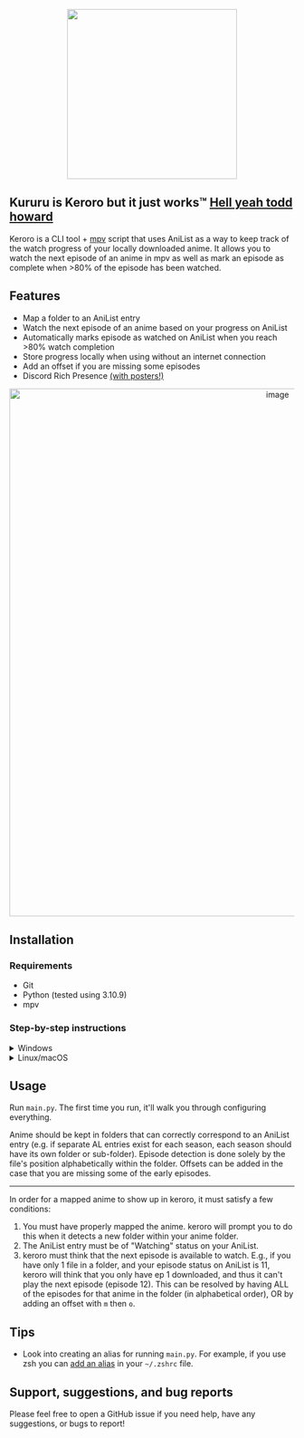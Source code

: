 <p align="center">
  <img src="https://user-images.githubusercontent.com/71658949/210159393-f8ead149-5076-4b76-b95b-11df38e871fd.png" width="300px"/>
</p>

## Kururu is Keroro but it just works™ [Hell yeah todd howard](https://www.youtube.com/watch?v=YPN0qhSyWy8)
Keroro is a CLI tool + [mpv](https://github.com/mpv-player/mpv) script that uses AniList as a way to keep track of the watch progress of your locally downloaded anime. It allows you to watch the next episode of an anime in mpv as well as mark an episode as complete when >80% of the episode has been watched.

## Features
- Map a folder to an AniList entry
- Watch the next episode of an anime based on your progress on AniList
- Automatically marks episode as watched on AniList when you reach >80% watch completion
- Store progress locally when using without an internet connection
- Add an offset if you are missing some episodes
- Discord Rich Presence [(with posters!)](https://media.discordapp.net/attachments/826685810472124429/1058942983250120714/image.png)

<p align="center">
  <img width="932" alt="image" src="https://github.com/hotsno/keroro/assets/71658949/61a492b2-1e52-41ef-a81f-437d0f3a82a5">
</p>

## Installation

### Requirements
- Git
- Python (tested using 3.10.9)
- mpv

### Step-by-step instructions
<details>
<summary>Windows</summary>
<br>

If you are on Windows, I **highly** suggest you take a look at the [Taiga](https://taiga.moe/) project first. It most likely does what you want
and more. The reason I created keroro was because I didn't like any of the alternatives for macOS and Linux.

1) Open Terminal (or Command Prompt, Git Bash, or Windows Powershell)  
2) `cd` into the directory where you'll be keeping this project
3) Run `git clone https://github.com/hotsno/keroro`
4) Run `cd keroro`
5) Run `pip install -r requirements.txt`
6) Run `python main.py` and follow the instructions
7) Map some anime, and begin watching!


**NOTE:** The mpv `scripts` folder on Windows can be created in the same directory as `mpv.exe`. After creating the folder, copy `anilist.lua` into it.

</details>

<details>
<summary>Linux/macOS</summary>
<br>

1) Open a terminal
2) `cd` into the directory where you'll be keeping this project
3) Run `git clone https://github.com/hotsno/keroro`
4) Run `cd keroro`
5) Run `pip3 install -r requirements.txt`
6) Run `python3 main.py` and follow the instructions
7) Map some anime, and begin watching!


**NOTE:** The mpv `scripts` folder on Linux/macOS can be created in the `~/.config/mpv` directory. After creating the folder, copy `anilist.lua` into it.

</details>

## Usage
Run `main.py`. The first time you run, it'll walk you through configuring everything.  
  
Anime should be kept in folders that can correctly correspond to an AniList entry (e.g. if separate AL entries exist for each season, each season should have its own folder or sub-folder). Episode detection is done solely by the file's position alphabetically within the folder. Offsets can be added in the case that you are missing some of the early episodes.  

---

In order for a mapped anime to show up in keroro, it must satisfy a few conditions:
1) You must have properly mapped the anime. keroro will prompt you to do this when it detects a new folder within your anime folder.
2) The AniList entry must be of "Watching" status on your AniList.
3) keroro must think that the next episode is available to watch. E.g., if you have only 1 file in a folder, and your episode status on AniList is 11, keroro will think that you only have ep 1 downloaded, and thus it can't play the next episode (episode 12). This can be resolved by having ALL of the episodes for that anime in the folder (in alphabetical order), OR by adding an offset with `m` then `o`. 

## Tips
* Look into creating an alias for running `main.py`. For example, if you use zsh you can [add an alias](https://linuxhint.com/configure-use-aliases-zsh/) in your `~/.zshrc` file.

## Support, suggestions, and bug reports
Please feel free to open a GitHub issue if you need help, have any suggestions, or bugs to report!
